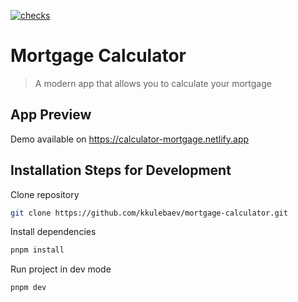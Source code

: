 [![checks](https://github.com/kkulebaev/mortgage-calculator/actions/workflows/checks.yml/badge.svg?branch=master)](https://github.com/kkulebaev/mortgage-calculator/actions/workflows/checks.yml)

# Mortgage Calculator

> A modern app that allows you to calculate your mortgage

## App Preview

Demo available on https://calculator-mortgage.netlify.app

## Installation Steps for Development

Clone repository

```sh
git clone https://github.com/kkulebaev/mortgage-calculator.git
```

Install dependencies

```sh
pnpm install
```

Run project in dev mode

```sh
pnpm dev
```
